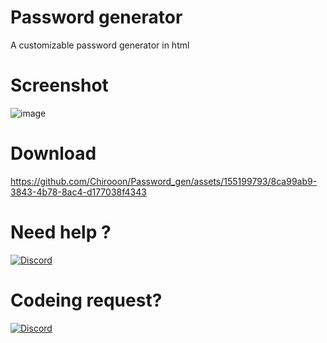 # Password generator
A customizable password generator in html

# Screenshot
![image](https://github.com/Chirooon/Password_gen/assets/155199793/0d1aa0e0-5022-4ca1-a6ed-591cb6f94e1d)

# Download
https://github.com/Chirooon/Password_gen/assets/155199793/8ca99ab9-3843-4b78-8ac4-d177038f4343


# Need help ? 

[![Discord](https://img.shields.io/badge/Add_me_on-Discord-blue.svg)](https://discord.com/users/792468382083448853)

# Codeing request? 

[![Discord](https://img.shields.io/badge/Add_me_on-Discord-blue.svg)](https://discord.com/users/792468382083448853)
